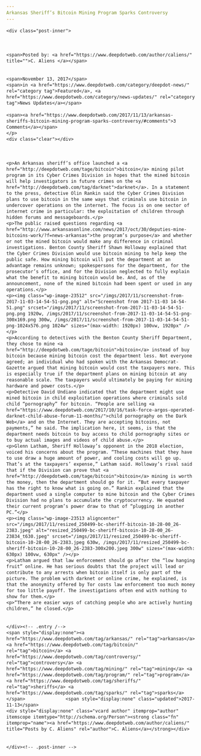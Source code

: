 ```yaml
---
Arkansas Sheriff’s Bitcoin Mining Program Sparks Controversy
---
```

<article class="post-listing post-23504 post type-post status-publish format-standard has-post-thumbnail hentry  tag-arkansas tag-bitcoin tag-controversy tag-mining tag-program tag-sheriffs tag-sparks">
    
    <div class="post-inner">
    
    
        
    <span>Posted by: <a href="https://www.deepdotweb.com/author/caliens/" title="">C. Aliens </a></span>
    
    
    <span>November 13, 2017</span>
    <span>in <a href="https://www.deepdotweb.com/category/deepdot-news/" rel="category tag">Featured</a>, <a href="https://www.deepdotweb.com/category/news-updates/" rel="category tag">News Updates</a></span>
    
    <span><a href="https://www.deepdotweb.com/2017/11/13/arkansas-sheriffs-bitcoin-mining-program-sparks-controversy/#comments">3 Comments</a></span>
    </p>
    <div class="clear"></div>
    
    
    
    <p>An Arkansas sheriff’s office launched a <a href="http://deepdotweb.com/tage/bitcoin">bitcoin</a> mining pilot program in its Cyber Crimes Division in hopes that the mined bitcoin will help investigators in future crimes on the <a href="http://deepdotweb.com/tag/darknet">darknet</a>. In a statement to the press, detective Olin Rankin said the Cyber Crimes Division plans to use bitcoin in the same ways that criminals use bitcoin in undercover operations on the internet. The focus is on one sector of internet crime in particular: the exploitation of children through hidden forums and messageboards.</p>
    <p>The public raised questions regarding <a href="http://www.arkansasonline.com/news/2017/oct/30/deputies-mine-bitcoins-work/?f=news-arkansas">the program’s purpose</a> and whether or not the mined bitcoin would make any difference in criminal investigations. Benton County Sheriff Shawn Holloway explained that the Cyber Crimes Division would use bitcoin mining to help keep the public safe. How mining bitcoin will put the department at an advantage remains unknown; spokespersons for the department, for the prosecutor’s office, and for the Division neglected to fully explain what the benefit to mining bitcoin would be. And, as of the announcement, none of the mined bitcoin had been spent or used in any operations.</p>
    <p><img class="wp-image-23512" src="/imgs/2017/11/screenshot-from-2017-11-03-14-54-51-png.png" alt="Screenshot from 2017-11-03 14-54-51.png" srcset="/imgs/2017/11/screenshot-from-2017-11-03-14-54-51-png.png 1920w, /imgs/2017/11/screenshot-from-2017-11-03-14-54-51-png-300x169.png 300w, /imgs/2017/11/screenshot-from-2017-11-03-14-54-51-png-1024x576.png 1024w" sizes="(max-width: 1920px) 100vw, 1920px" /></p>
    <p>According to detectives with the Benton County Sheriff Department, they chose to mine <a href="http://deepdotweb.com/tage/bitcoin">bitcoin</a> instead of buy bitcoin because mining bitcoin cost the department less. Not everyone agreed; an individual who had spoken with the Arkansas Democrat-Gazette argued that mining bitcoin would cost the taxpayers more. This is especially true if the department plans on mining bitcoin at any reasonable scale. The taxpayers would ultimately be paying for mining hardware and power costs.</p>
    <p>Detective David Undiano indicated that the department might use mined bitcoin in child exploitation operations where criminals sold child “pornography” for bitcoin. “People are selling <a href="https://www.deepdotweb.com/2017/10/16/task-force-argos-operated-darknet-child-abuse-forum-11-months/">child pornography on the Dark Web</a> and on the Internet. They are accepting bitcoins, not payments,” he said. The implication here, it seems, is that the department needs bitcoin to buy access to child pornography sites or to buy actual images and videos of child abuse.</p>
    <p>Glenn Latham, Sheriff Holloway’s opponent in the 2018 election, voiced his concerns about the program. “These machines that they have to use draw a huge amount of power, and cooling costs will go up. That’s at the taxpayers’ expense,” Latham said. Holloway’s rival said that if the Division can prove that <a href="http://deepdotweb.com/tage/bitcoin">bitcoin</a> mining is worth the money, then the department should go for it. “But every taxpayer has the right to know what is going on.” Rankin explained that the department used a single computer to mine bitcoin and the Cyber Crimes Division had no plans to accumulate the cryptocurrency. He equated their current program’s power draw to that of “plugging in another PC.”</p>
    <p><img class="wp-image-23513 aligncenter" src="/imgs/2017/11/resized_250499-bc-sheriff-bitcoin-10-28-00_26-2383.jpeg" alt="resized_250499-bc-sheriff-bitcoin-10-28-00_26-23834_t630.jpeg" srcset="/imgs/2017/11/resized_250499-bc-sheriff-bitcoin-10-28-00_26-2383.jpeg 630w, /imgs/2017/11/resized_250499-bc-sheriff-bitcoin-10-28-00_26-2383-300x200.jpeg 300w" sizes="(max-width: 630px) 100vw, 630px" /></p>
    <p>Latham argued that law enforcement should go after the “low hanging fruit” online. He has serious doubts that the project will lead or contribute to any arrests when bitcoin itself is only part of the picture. The problem with darknet or online crime, he explained, is that the anonymity offered by Tor costs law enforcement too much money for too little payoff. The investigations often end with nothing to show for them.</p>
    <p>“There are easier ways of catching people who are actively hunting children,” he closed.</p>
    
    
    </div><!-- .entry /-->
    <span style="display:none"><a href="https://www.deepdotweb.com/tag/arkansas/" rel="tag">arkansas</a> <a href="https://www.deepdotweb.com/tag/bitcoin/" rel="tag">bitcoin</a> <a href="https://www.deepdotweb.com/tag/controversy/" rel="tag">controversy</a> <a href="https://www.deepdotweb.com/tag/mining/" rel="tag">mining</a> <a href="https://www.deepdotweb.com/tag/program/" rel="tag">program</a> <a href="https://www.deepdotweb.com/tag/sheriffs/" rel="tag">sheriffs</a> <a href="https://www.deepdotweb.com/tag/sparks/" rel="tag">sparks</a></span>				<span style="display:none" class="updated">2017-11-13</span>
    <div style="display:none" class="vcard author" itemprop="author" itemscope itemtype="http://schema.org/Person"><strong class="fn" itemprop="name"><a href="https://www.deepdotweb.com/author/caliens/" title="Posts by C. Aliens" rel="author">C. Aliens</a></strong></div>
    
    
    </div><!-- .post-inner -->
</article><!-- .post-listing -->

